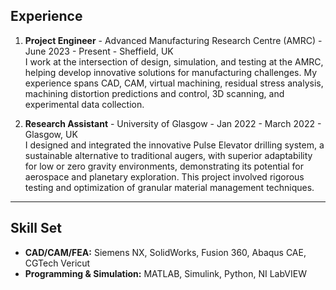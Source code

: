 ## **Experience**
1. **Project Engineer** - Advanced Manufacturing Research Centre (AMRC) - June 2023 - Present - Sheffield, UK  
   I work at the intersection of design, simulation, and testing at the AMRC, helping develop innovative solutions for manufacturing challenges. My experience spans CAD, CAM, virtual machining, residual stress analysis, machining distortion predictions and control, 3D scanning, and experimental data collection. 

2. **Research Assistant** - University of Glasgow - Jan 2022 - March 2022 - Glasgow, UK  
   I designed and integrated the innovative Pulse Elevator drilling system, a sustainable alternative to traditional augers, with superior adaptability for low or zero gravity environments, demonstrating its potential for aerospace and planetary exploration. This project involved rigorous testing and optimization of granular material management techniques.  

---

## **Skill Set**
- **CAD/CAM/FEA:** Siemens NX, SolidWorks, Fusion 360, Abaqus CAE, CGTech Vericut  
- **Programming & Simulation:** MATLAB, Simulink, Python, NI LabVIEW  
